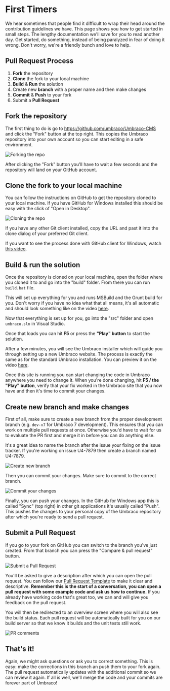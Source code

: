 # First Timers

We hear sometimes that people find it difficult to wrap their head around the contribution guidelines we have. This page shows you how to get started in small steps. The lengthy documentation we'll save for you to read another day. Get started, do something, instead of being paralyzed in fear of doing it wrong. Don't worry, we're a friendly bunch and love to help.

## Pull Request Process

1. **Fork** the repository
2. **Clone** the fork to your local machine
3. **Build** & **Run** the solution
4. Create new **branch** with a proper name and then make changes
5. **Commit** & **Push** to your fork
6. Submit a **Pull Request**

## Fork the repository

The first thing to do is go to https://github.com/umbraco/Umbraco-CMS and click the "Fork" button at the top right. This copies the Umbraco repository into your own account so you can start editing in a safe environment.

![Forking the repo](https://our.umbraco.org/media/7514491/2016-06-21_132516.png?width=958&height=524)

After clicking the "Fork" button you'll have to wait a few seconds and the repository will land on your GitHub account.

## Clone the fork to your local machine

You can follow the instructions on GitHub to get the repository cloned to your local machine. If you have GitHub for Windows installed this should be easy with the click of "Open in Desktop".

![Cloning the repo](https://our.umbraco.org/media/7514492/2016-06-21_133506.png?width=456&height=196)

If you have any other Git client installed, copy the URL and past it into the clone dialog of your preferred Git client. 

If you want to see the process done with GitHub client for Windows, watch 
[this video](http://www.youtube.com/watch?v=BhzOoyvCDcU).

## Build & run the solution

Once the repository is cloned on your local machine, open the folder where you cloned it to and go into the "build" folder. From there you can run `build.bat` file. 

This will set up everything for you and runs MSBuild and the Grunt build for you. Don't worry if you have no idea what that all means, it's all automatic and should look something like on the video [here](https://www.youtube.com/watch?v=nZHQeB3mCzo).

Now that everything is set up for you, go into the "src" folder and open `umbraco.sln` in Visual Studio. 

Once that loads you can hit **F5** or press the **"Play" button** to start the solution. 

After a few minutes, you will see the Umbraco installer which will guide you through setting up a new Umbraco website. The process is exactly the same as for the standard Umbraco installation. You can preview it on the video [here](https://www.youtube.com/watch?v=7CMdRf-fxlg).

Once this site is running you can start changing the code in Umbraco anywhere you need to change it. When you're done changing, hit **F5 / the "Play" button**, verify that your fix worked in the Umbraco site that you now have and then it's time to commit your changes.

## Create new branch and make changes

First of all, make sure to create a new branch from the proper development branch (e.g. `dev-v7` for Umbraco 7 development). This ensures that you can work on multiple pull requests at once. Otherwise you'd have to wait for us to evaluate the PR first and merge it in before you can do anything else. 

It's a great idea to name the branch after the issue your fixing on the issue tracker. If you're working on issue U4-7879 then create a branch named U4-7879.

![Create new branch](https://our.umbraco.org/media/7514493/2016-06-21_151310.png?width=579&height=228)

Then you can commit your changes. Make sure to commit to the correct branch.

![Commit your changes](https://our.umbraco.org/media/7514494/2016-06-21_151415.png?width=1000&height=622.5328947368421)

Finally, you can push your changes. In the GitHub for Windows app this is called "Sync" (top right) in other git applications it's usually called "Push". This pushes the changes to your personal copy of the Umbraco repository after which you're ready to send a pull request.

## Submit a Pull Request

If you go to your fork on GitHub you can switch to the branch you've just created. From that branch you can press the "Compare & pull request" button.

![Submit a Pull Request](https://our.umbraco.org/media/7514496/2016-06-21_152345.png?width=996&height=221)

You'll be asked to give a description after which you can open the pull request. You can follow our [Pull Request Template](PULL_REQUEST_TEMPLATE.md) to make it clear and descriptive. **Remember this is the start of a conversation, you can open a pull request with some example code and ask us how to continue.** If you already have working code that's great too, we can and will give you feedback on the pull request.

You will then be redirected to an overview screen where you will also see the build status. Each pull request will be automatically built for you on our build server so that we know it builds and the unit tests still work.

![PR comments](https://our.umbraco.org/media/7514498/2016-06-21_152737.png?width=784&height=565)

## That's it!

Again, we might ask questions or ask you to correct something. This is easy: make the corrections in this branch an push them to your fork again. The pull request automatically updates with the additional commit so we can review it again. If all is well, we'll merge the code and your commits are forever part of Umbraco!